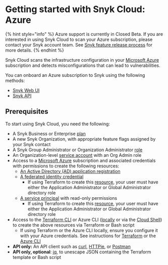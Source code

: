 # Getting started with Snyk Cloud: Azure

{% hint style="info" %}
Azure support is currently in Closed Beta. If you are interested in using Snyk Cloud to scan your Azure subscription, please contact your Snyk account team. See [Snyk feature release process](../../../snyk-processes/snyk-feature-release-process.md) for more details.
{% endhint %}

Snyk Cloud scans the infrastructure configuration in your [Microsoft Azure](https://azure.microsoft.com/en-us/) subscription and detects misconfigurations that can lead to vulnerabilities.

You can onboard an Azure subscription to Snyk using the following methods:

* [Snyk Web UI](snyk-cloud-for-azure-web-ui/)
* [Snyk API](snyk-cloud-for-azure-api/)

## Prerequisites

To start using Snyk Cloud, you need the following:

* A Snyk Business or Enterprise [plan](https://snyk.io/plans/)
* A new Snyk Organization, with appropriate feature flags assigned by your Snyk contact
* A Snyk Group Administrator or Organization Administrator [role](https://docs.snyk.io/features/user-and-group-management/managing-users-and-permissions/managing-permissions)
* An Organization-level [service account](https://docs.snyk.io/features/user-and-group-management/structure-account-for-high-application-performance/service-accounts#set-up-a-service-account) with an Org Admin role
* Access to a [Microsoft Azure](https://azure.microsoft.com/en-us/) subscription and associated credentials with permissions to create the following resources:
  * [An Active Directory (AD) application registration](https://learn.microsoft.com/en-us/azure/active-directory/develop/app-objects-and-service-principals#application-registration)
  * [A federated identity credential](https://learn.microsoft.com/en-us/azure/active-directory/develop/workload-identity-federation)
    * If using Terraform to create this [resource](https://registry.terraform.io/providers/hashicorp/azuread/latest/docs/resources/application\_federated\_identity\_credential#api-permissions), your user must have either the Application Administrator or Global Administrator directory role
  * [A service principal](https://learn.microsoft.com/en-us/azure/active-directory/develop/app-objects-and-service-principals#service-principal-object) with read-only permissions
    * If using Terraform to create this [resource](https://registry.terraform.io/providers/hashicorp/azuread/latest/docs/resources/service\_principal), your user must have either the Application Administrator or Global Administrator directory role
* Access to the [Terraform CLI](https://www.terraform.io/downloads) or Azure CLI ([locally](https://learn.microsoft.com/en-us/cli/azure/) or via the [Cloud Shell](https://portal.azure.com/#home)) to create the above resources via Terraform or Bash script
  * If using Terraform or the Azure CLI locally, ensure you configure it with your Azure credentials. See instructions for [Terraform](https://registry.terraform.io/providers/hashicorp/azuread/latest/docs#authenticating-to-azure-active-directory) or the [Azure CLI](https://learn.microsoft.com/en-us/cli/azure/authenticate-azure-cli)
* **API only:** An API client such as [curl](https://curl.se/), [HTTPie](https://httpie.io/), or [Postman](https://www.postman.com/)
* **API only, optional**: [jq](https://stedolan.github.io/jq/), to unescape JSON containing the Terraform template or Bash script
